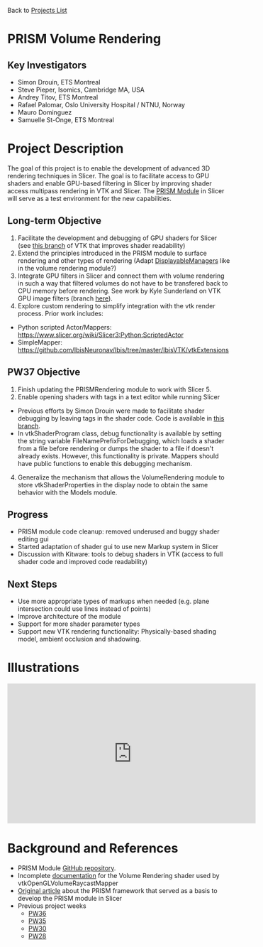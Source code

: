 Back to [Projects List](../../README.md#ProjectsList)

# PRISM Volume Rendering

## Key Investigators

- Simon Drouin, ETS Montreal
- Steve Pieper, Isomics, Cambridge MA, USA
- Andrey Titov, ETS Montreal
- Rafael Palomar, Oslo University Hospital / NTNU, Norway
- Mauro Dominguez
- Samuelle St-Onge, ETS Montreal

# Project Description

The goal of this project is to enable the development of advanced 3D rendering techniques in Slicer. The goal is to facilitate access to GPU shaders and enable GPU-based filtering in Slicer by improving shader access multipass rendering in VTK and Slicer. The [PRISM Module](https://github.com/ETS-vis-interactive/SlicerPRISMRendering) in Slicer will serve as a test environment for the new capabilities.

## Long-term Objective

1. Facilitate the development and debugging of GPU shaders for Slicer (see [this branch](https://gitlab.kitware.com/drouin-simon/vtk/-/tree/volume-shader-readability) of VTK that improves shader readability)
2. Extend the principles introduced in the PRISM module to surface rendering and other types of rendering (Adapt [DisplayableManagers](https://github.com/Slicer/Slicer/tree/main/Modules/Loadable/VolumeRendering/MRMLDM) like in the volume rendering module?)
4. Integrate GPU filters in Slicer and connect them with volume rendering in such a way that filtered volumes do not have to be transfered back to CPU memory before rendering. See work by Kyle Sunderland on VTK GPU image filters (branch [here](https://github.com/Sunderlandkyl/VTK/commits/vtkGPUImageFilter3)).
5. Explore custom rendering to simplify integration with the vtk render process.  Prior work includes:
  * Python scripted Actor/Mappers: https://www.slicer.org/wiki/Slicer3:Python:ScriptedActor
  * SimpleMapper: https://github.com/IbisNeuronav/Ibis/tree/master/IbisVTK/vtkExtensions

## PW37 Objective

1. Finish updating the PRISMRendering module to work with Slicer 5.
2. Enable opening shaders with tags in a text editor while running Slicer
  * Previous efforts by Simon Drouin were made to facilitate shader debugging by leaving tags in the shader code. Code is available in [this branch](https://gitlab.kitware.com/drouin-simon/vtk/-/tree/volume-shader-readability).
  * In vtkShaderProgram class, debug functionality is available by setting the string variable FileNamePrefixForDebugging, which loads a shader from a file before rendering or dumps the shader to a file if doesn't already exists. However, this functionality is private. Mappers should have public functions to enable this debugging mechanism.
4. Generalize the mechanism that allows the VolumeRendering module to store vtkShaderProperties in the display node to obtain the same behavior with the Models module.

## Progress
* PRISM module code cleanup: removed underused and buggy shader editing gui
* Started adaptation of shader gui to use new Markup system in Slicer
* Discussion with Kitware: tools to debug shaders in VTK (access to full shader code and improved code readability)

## Next Steps
* Use more appropriate types of markups when needed (e.g. plane intersection could use lines instead of points)
* Improve architecture of the module
* Support for more shader parameter types
* Support new VTK rendering functionality: Physically-based shading model, ambient occlusion and shadowing.

# Illustrations
<iframe width="560" height="315" src="https://www.youtube.com/embed/8ywNFnkJFEM" title="YouTube video player" frameborder="0" allow="accelerometer; autoplay; clipboard-write; encrypted-media; gyroscope; picture-in-picture" allowfullscreen></iframe>

# Background and References

<!-- If you developed any software, include link to the source code repository. If possible, also add links to sample data, and to any relevant publications. -->
- PRISM Module [GitHub repository](https://github.com/ETS-vis-interactive/SlicerPRISMRendering).
- Incomplete [documentation](https://vtk.org/Wiki/VTK/ProgrammableMultiVolumeRendering) for the Volume Rendering shader used by vtkOpenGLVolumeRaycastMapper
- [Original article](https://journals.plos.org/plosone/article?id=10.1371/journal.pone.0193636) about the PRISM framework that served as a basis to develop the PRISM module in Slicer
- Previous project weeks
  - [PW36](https://projectweek.na-mic.org/PW36_2022_Virtual/Projects/PRISMRendering/)
  - [PW35](https://projectweek.na-mic.org/PW35_2021_Virtual/Projects/PRISM_volume_rendering/)
  - [PW30](https://projectweek.na-mic.org/PW30_2019_GranCanaria/Projects/GLSLShaders/)
  - [PW28](https://projectweek.na-mic.org/PW28_2018_GranCanaria/Projects/MultiVolumeRendering/)
